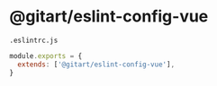 # @gitart/eslint-config-vue

`.eslintrc.js`

```js
module.exports = {
  extends: ['@gitart/eslint-config-vue'],
}
```